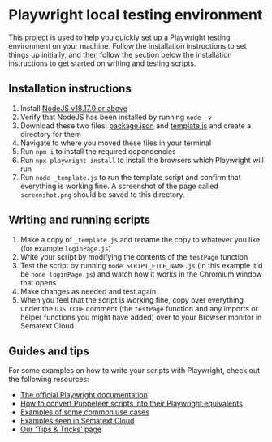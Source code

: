 # Playwright local testing environment

This project is used to help you quickly set up a Playwright testing environment on your machine. Follow the installation instructions to set things up initially, and then follow the section below the installation instructions to get started on writing and testing scripts.


## Installation instructions

1. Install [NodeJS v18.17.0 or above](https://nodejs.org/en/download/package-manager)
2. Verify that NodeJS has been installed by running `node -v`
3. Download these two files: [package.json](https://github.com/sematext/docs/blob/master/docs/synthetics/playwright-template/package.json) and [template.js](https://github.com/sematext/docs/blob/master/docs/synthetics/playwright-template/template.js) and create a directory for them
4. Navigate to where you moved these files in your terminal
5. Run `npm i` to install the required dependencies
6. Run `npx playwright install` to install the browsers which Playwright will run
7. Run `node _template.js` to run the template script and confirm that everything is working fine. A screenshot of the page called `screenshot.png` should be saved to this directory.



## Writing and running scripts

1. Make a copy of `_template.js` and rename the copy to whatever you like (for example `loginPage.js`)
2. Write your script by modifying the contents of the `testPage` function
3. Test the script by running `node SCRIPT_FILE_NAME.js` (in this example it'd be `node loginPage.js`) and watch how it works in the Chromium window that opens
4. Make changes as needed and test again
5. When you feel that the script is working fine, copy over everything under the `UJS CODE` comment (the `testPage` function and any imports or helper functions you might have added) over to your Browser monitor in Sematext Cloud



## Guides and tips

For some examples on how to write your scripts with Playwright, check out the following resources:
- [The official Playwright documentation](https://playwright.dev/docs/intro)
- [How to convert Puppeteer scripts into their Playwright equivalents](https://playwright.dev/docs/puppeteer)
- [Examples of some common use cases](https://github.com/mxschmitt/awesome-playwright?tab=readme-ov-file#showcases)
- [Examples seen in Sematext Cloud](/docs/synthetics/user-journey-scripts/examples/)
- [Our 'Tips & Tricks' page](https://github.com/sematext/docs/blob/master/docs/synthetics/playwright-template/README.md)
